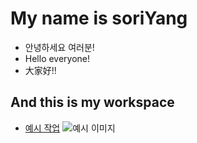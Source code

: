 # My name is soriYang
* 안녕하세요 여러분!
* Hello everyone!
* 大家好!!

## And this is my workspace
 * [예시 작업](./this_1/)
![예시 이미지](./example_img.png)
